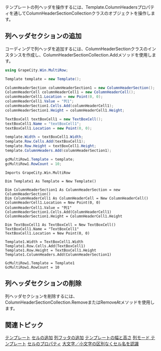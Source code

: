 テンプレートの列ヘッダを操作するには、Template.ColumnHeadersプロパティを通してColumnHeaderSectionCollectionクラスのオブジェクトを操作します。

## 列ヘッダセクションの追加

コーディングで列ヘッダを追加するには、ColumnHeaderSectionクラスのインスタンスを作成し、ColumnHeaderSectionCollection.Addメソッドを使用します。
```csharp
using GrapeCity.Win.MultiRow;

Template template = new Template();

ColumnHeaderSection columnHeaderSection1 = new ColumnHeaderSection();
ColumnHeaderCell columnHeaderCell1 = new ColumnHeaderCell();
columnHeaderCell1.Location = new Point(0, 0);
columnHeaderCell1.Value = "列1";
columnHeaderSection1.Cells.Add(columnHeaderCell1);
columnHeaderSection1.Height = columnHeaderCell1.Height;

TextBoxCell textBoxCell1 = new TextBoxCell();
textBoxCell1.Name = "textBoxCell1";
textBoxCell1.Location = new Point(0, 0);

template.Width = textBoxCell1.Width;
template.Row.Cells.Add(textBoxCell1);
template.Row.Height = textBoxCell1.Height;
template.ColumnHeaders.Add(columnHeaderSection1);

gcMultiRow1.Template = template;
gcMultiRow1.RowCount = 10;
```

```vbnet
Imports GrapeCity.Win.MultiRow

Dim Template1 As Template = New Template()

Dim ColumnHeaderSection1 As ColumnHeaderSection = new ColumnHeaderSection()
Dim ColumnHeaderCell1 As ColumnHeaderCell = New ColumnHeaderCell()
ColumnHeaderCell1.Location = New Point(0, 0)
ColumnHeaderCell1.Value = "列1"
ColumnHeaderSection1.Cells.Add(ColumnHeaderCell1)
ColumnHeaderSection1.Height = ColumnHeaderCell1.Height

Dim TextBoxCell1 As TextBoxCell = New TextBoxCell()
TextBoxCell1.Name = "TextBoxCell1"
TextBoxCell1.Location = New Point(0, 0)

Template1.Width = TextBoxCell1.Width
Template1.Row.Cells.Add(TextBoxCell1)
Template1.Row.Height = TextBoxCell1.Height
Template1.ColumnHeaders.Add(ColumnHeaderSection1)

GcMultiRow1.Template = Template1
GcMultiRow1.RowCount = 10
```

## 列ヘッダセクションの削除

列ヘッダセクションを削除するには、ColumnHeaderSectionCollection.RemoveまたはRemoveAtメソッドを使用します。

## 関連トピック

[テンプレート](gcdocsite__documentlink?toc-item-id=12dbf56f-5a46-4435-8891-3b3abe3e9eb3)
[セルの追加](gcdocsite__documentlink?toc-item-id=f2f425aa-557a-4890-a00b-e9d4a2737f6b)
[列フッタの追加](gcdocsite__documentlink?toc-item-id=1686a0cb-83e4-4c55-b171-a7b2da7870e5)
[テンプレートの幅と高さ](gcdocsite__documentlink?toc-item-id=a96686ee-8850-4079-9aea-28c1c7192224)
[列モード テンプレート](gcdocsite__documentlink?toc-item-id=3653f914-c6d7-4724-875a-4239a90fcafc)
[セルのプロパティ](gcdocsite__documentlink?toc-item-id=cfefbed2-05ac-4449-8f34-2fa1938ca676)
[大文字／小文字の区別なくセル名を認識](gcdocsite__documentlink?toc-item-id=0932011c-fd41-4ba0-bbe2-5ef736213100)